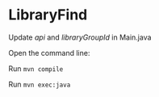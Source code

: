 # LibraryFind
Update *api* and *libraryGroupId* in Main.java

Open the command line:

Run `mvn compile`

Run `mvn exec:java`
